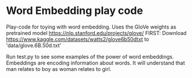 # Word Embedding play code

Play-code for toying with word embedding.
Uses the GloVe weights as pretrained model https://nlp.stanford.edu/projects/glove/
FIRST: Download https://www.kaggle.com/datasets/watts2/glove6b50dtxt to 'data/glove.6B.50d.txt'

Run test.py to see some examples of the power of word embeddings. Embeddings are encoding information about words. It will understand that man relates to boy as woman relates to girl.